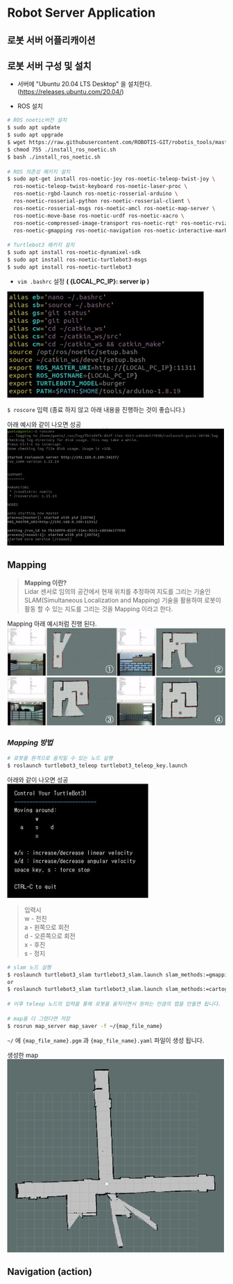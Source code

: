 # Robot Server Application
## 로봇 서버 어플리캐이션

## 로봇 서버 구성 및 설치

* 서버에 "Ubuntu 20.04 LTS Desktop" 을 설치한다. (https://releases.ubuntu.com/20.04/)

* ROS 설치
``` bash
# ROS noetic버전 설치
$ sudo apt update
$ sudo apt upgrade
$ wget https://raw.githubusercontent.com/ROBOTIS-GIT/robotis_tools/master/install_ros_noetic.sh
$ chmod 755 ./install_ros_noetic.sh 
$ bash ./install_ros_noetic.sh

# ROS 의존성 패키지 설치
$ sudo apt-get install ros-noetic-joy ros-noetic-teleop-twist-joy \
  ros-noetic-teleop-twist-keyboard ros-noetic-laser-proc \
  ros-noetic-rgbd-launch ros-noetic-rosserial-arduino \
  ros-noetic-rosserial-python ros-noetic-rosserial-client \
  ros-noetic-rosserial-msgs ros-noetic-amcl ros-noetic-map-server \
  ros-noetic-move-base ros-noetic-urdf ros-noetic-xacro \
  ros-noetic-compressed-image-transport ros-noetic-rqt* ros-noetic-rviz \
  ros-noetic-gmapping ros-noetic-navigation ros-noetic-interactive-markers

# Turtlebot3 패키지 설치
$ sudo apt install ros-noetic-dynamixel-sdk
$ sudo apt install ros-noetic-turtlebot3-msgs
$ sudo apt install ros-noetic-turtlebot3
```

* `vim .bashrc` 설정 **( {LOCAL_PC_IP}: server ip )** <br>
<img src = './Image/server_bash.jpg'>

`$ roscore` 입력 (종료 하지 않고 아래 내용을 진행하는 것이 좋습니다.)

아래 예시와 같이 나오면 성공<br>
<img src = './Image/roscore.jpg' width = '500'>

## Mapping
> **Mapping 이란?** <br>
> Lidar 센서로 임의의 공간에서 현재 위치를 추정하여 지도를 그리는 기술인 SLAM(Simultaneous Localization and Mapping) 기술을 활용하여 로봇이 활동 할 수 있는 지도를 그리는 것을 Mapping 이라고 한다.

Mapping 아래 예시처럼 진행 된다.<br>
<img src = './Image/mapping.jpg' width = '600'>

### _Mapping 방법_

```bash
# 로봇을 원격으로 움직일 수 있는 노드 실행
$ roslaunch turtlebot3_teleop turtlebot3_teleop_key.launch
```
아래와 같이 나오면 성공<br>
<img src='./Image/teleop.jpg'>

> 입력시 <br>
> w - 전진 <br>
> a - 왼쪽으로 회전 <br>
> d - 오른쪽으로 회전<br>
> x - 후진 <br>
> s - 정지 <br>


```bash
# slam 노드 실행
$ roslaunch turtlebot3_slam turtlebot3_slam.launch slam_methods:=gmapping
or
$ roslaunch turtlebot3_slam turtlebot3_slam.launch slam_methods:=cartographer #추천

# 이후 teleop 노드의 입력을 통해 로봇을 움직이면서 원하는 만큼의 맵을 만들면 됩니다.

# map을 다 그렸다면 저장
$ rosrun map_server map_saver -f ~/{map_file_name}
```

`~/` 에 `{map_file_name}.pgm` 과 `{map_file_name}.yaml` 파일이 생성 됩니다.

생성한 map<br>
<img src = './Image/map.jpg' width = '500'>



## Navigation (action)